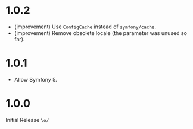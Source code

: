 1.0.2
=====

*   (improvement) Use `ConfigCache` instead of `symfony/cache`.
*   (improvement) Remove obsolete locale (the parameter was unused so far).


1.0.1
=====

*   Allow Symfony 5.


1.0.0
=====

Initial Release `\o/`
